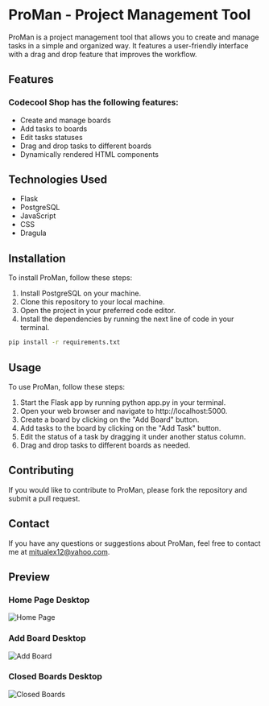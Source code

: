 
# ProMan - Project Management Tool
ProMan is a project management tool that allows you to create and manage tasks in a simple and organized way. It features a user-friendly interface with a drag and drop feature that improves the workflow.
## Features

### Codecool Shop has the following features:

- Create and manage boards
- Add tasks to boards
- Edit tasks statuses
- Drag and drop tasks to different boards
- Dynamically rendered HTML components
## Technologies Used

- Flask
- PostgreSQL
- JavaScript
- CSS
- Dragula
## Installation

To install ProMan, follow these steps:

1. Install PostgreSQL on your machine.
2. Clone this repository to your local machine.
3. Open the project in your preferred code editor.
4. Install the dependencies by running the next line of code in your terminal.
```bash
pip install -r requirements.txt
```
## Usage

To use ProMan, follow these steps:

1. Start the Flask app by running python app.py in your terminal.
2. Open your web browser and navigate to http://localhost:5000.
3. Create a board by clicking on the "Add Board" button.
4. Add tasks to the board by clicking on the "Add Task" button.
5. Edit the status of a task by dragging it under another status column.
6. Drag and drop tasks to different boards as needed.
## Contributing

If you would like to contribute to ProMan, please fork the repository and submit a pull request.

## Contact

If you have any questions or suggestions about ProMan, feel free to contact me at mitualex12@yahoo.com.

## Preview

### Home Page Desktop
![Home Page](https://i.ibb.co/w720yn8/taskmanagementtool-homepage-desktop.jpg)

### Add Board Desktop
![Add Board](https://i.ibb.co/XDRsZp1/taskmanagementtool-addboard-desktop.jpg)

### Closed Boards Desktop
![Closed Boards](https://i.ibb.co/vYTV4KH/taskmanagementtool-closedboards-desktop.jpg)
